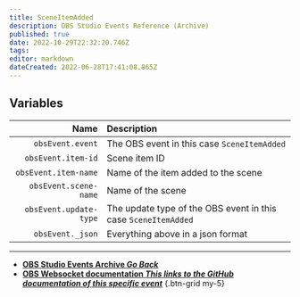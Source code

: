 ```yaml
---
title: SceneItemAdded
description: OBS Studio Events Reference (Archive)
published: true
date: 2022-10-29T22:32:20.746Z
tags: 
editor: markdown
dateCreated: 2022-06-28T17:41:08.865Z
---
```


## Variables
Name | Description
----:|:------------
`obsEvent.event` | The OBS event in this case `SceneItemAdded`
`obsEvent.item-id` | Scene item ID
`obsEvent.item-name` | Name of the item added to the scene
`obsEvent.scene-name` | Name of the scene
`obsEvent.update-type` | The update type of the OBS event in this case `SceneItemAdded`
`obsEvent._json` | Everything above in a json format

---

- [<i class="mdi mdi-chevron-left"></i>**OBS Studio Events Archive *Go Back***](/Broadcasters/OBS/Archive/Events)
- [<i class="mdi mdi-github"></i> **OBS Websocket documentation *This links to the GitHub documentation of this specific event***](https://github.com/obsproject/obs-websocket/blob/4.x-current/docs/generated/protocol.md#sceneitemadded)
{.btn-grid my-5}
